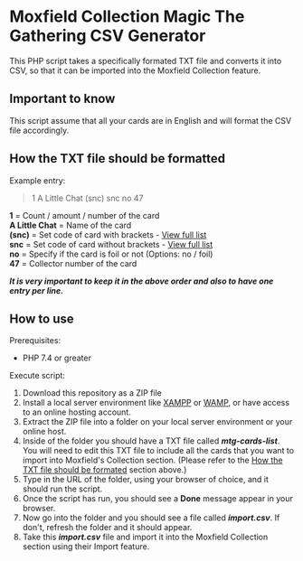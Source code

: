 # Moxfield Collection Magic The Gathering CSV Generator
This PHP script takes a specifically formated TXT file and converts it into CSV, so that it can be imported into the Moxfield Collection feature.

## Important to know
This script assume that all your cards are in English and will format the CSV file accordingly.

## How the TXT file should be formatted
Example entry:

> 1 A Little Chat (snc) snc no 47

**1** = Count / amount / number of the card<br>
**A Little Chat** = Name of the card<br>
**(snc)** = Set code of card with brackets - [View full list](https://en.wikipedia.org/wiki/List_of_Magic:_The_Gathering_sets)<br>
**snc** = Set code of card without brackets - [View full list](https://en.wikipedia.org/wiki/List_of_Magic:_The_Gathering_sets)<br>
**no** = Specify if the card is foil or not (Options: no / foil)<br>
**47** = Collector number of the card

**_It is very important to keep it in the above order and also to have one entry per line._**

## How to use
Prerequisites:
- PHP 7.4 or greater

Execute script:
1. Download this repository as a ZIP file
2. Install a local server environment like [XAMPP](https://www.apachefriends.org/) or [WAMP](https://www.wampserver.com/en/), or have access to an online hosting account.
3. Extract the ZIP file into a folder on your local server environment or your online host.
4. Inside of the folder you should have a TXT file called **_mtg-cards-list_**. You will need to edit this TXT file to include all the cards that you want to import into Moxfield's Collection section. (Please refer to the [How the TXT file should be formated](#how-the-txt-file-should-be-formated) section above.)
5. Type in the URL of the folder, using your browser of choice, and it should run the script.
6. Once the script has run, you should see a **Done** message appear in your browser.
7. Now go into the folder and you should see a file called **_import.csv_**. If don't, refresh the folder and it should appear.
8. Take this **_import.csv_** file and import it into the Moxfield Collection section using their Import feature.
